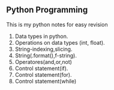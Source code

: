 ## Python Programming
This is my python notes for easy revision
1. Data types in python.
2. Operations on data types (int, float).
3. String-indexing,slicing.
4. String(.format(),f-string).
5. Operatores(and,or,not)
6. Control statement(if).
7. Control statement(for).
8. Control statement(while)

